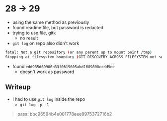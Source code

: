 # 28 -> 29

- using the same method as previously
- found readme file, but password is redacted
- trying to use file, gitk
    - no result
- `git log` on repo also didn't work

```bash
fatal: Not a git repository (or any parent up to mount point /tmp)
Stopping at filesystem boundary (GIT_DISCOVERY_ACROSS_FILESYSTEM not set).
```

- found `edd935d60906b33f0619605abd1689808ccdd5ee`
    - doesn't work as password

## Writeup

- I had to use `git log` inside the repo
    - `git log -p -1`

> pass: bbc96594b4e001778eee9975372716b2
